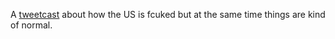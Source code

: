 A <a href="https://twitter.com/davewiner/status/1279074561582084097">tweetcast</a> about how the US is fcuked but at the same time things are kind of normal.
